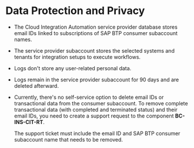 <!-- loio22abc396ccb84d9081cb19aa46ee1717 -->

# Data Protection and Privacy

-   The Cloud Integration Automation service provider database stores email IDs linked to subscriptions of SAP BTP consumer subaccount names.
-   The service provider subaccount stores the selected systems and tenants for integration setups to execute workflows.
-   Logs don't store any user-related personal data.
-   Logs remain in the service provider subaccount for 90 days and are deleted afterward.
-   Currently, there's no self-service option to delete email IDs or transactional data from the consumer subaccount. To remove complete transactional data \(with completed and terminated status\) and their email IDs, you need to create a support request to the component **BC-INS-CIT-RT**.

    The support ticket must include the email ID and SAP BTP consumer subaccount name that needs to be removed.


